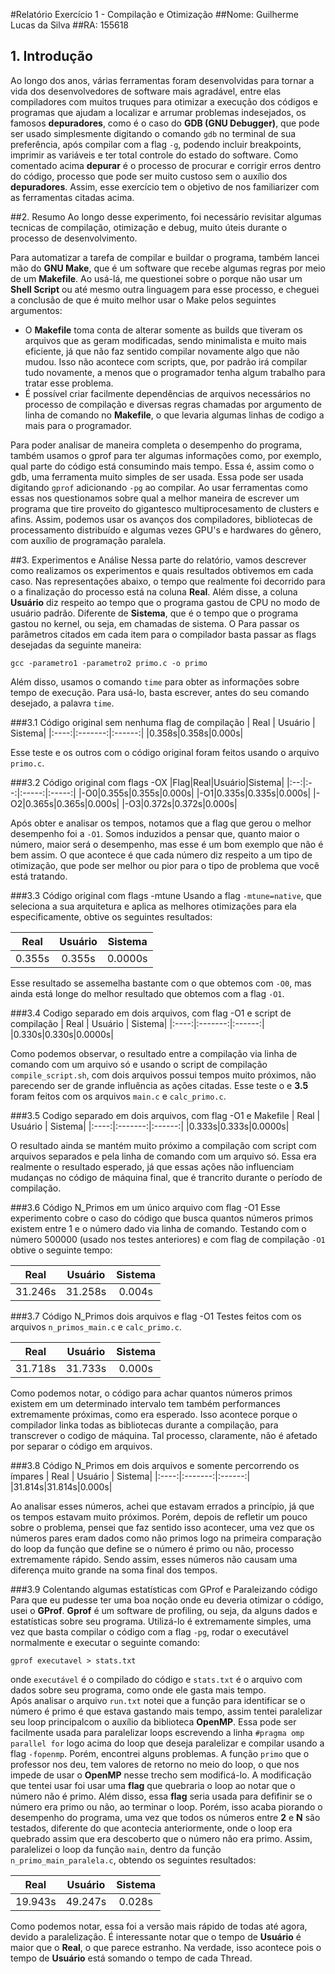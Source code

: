 #Relatório Exercício 1 - Compilação e Otimização
##Nome: Guilherme Lucas da Silva
##RA: 155618

## 1. Introdução
Ao longo dos anos, várias ferramentas foram desenvolvidas para tornar a vida dos desenvolvedores de software mais agradável, entre elas compiladores com muitos truques para otimizar a execução dos códigos e programas que ajudam a localizar e arrumar problemas indesejados, os famosos **depuradores**, como é o caso do **GDB (GNU Debugger)**, que pode ser usado simplesmente digitando o comando ```gdb``` no terminal de sua preferência, após compilar com a flag ```-g```, podendo incluir breakpoints, imprimir as variáveis e ter total controle do estado do software. Como comentado acima **depurar** é o processo de procurar e corrigir erros dentro do código, processo que pode ser muito custoso sem o auxílio dos **depuradores**. Assim, esse exercício tem o objetivo de nos familiarizer com as ferramentas citadas acima.

##2. Resumo
Ao longo desse experimento, foi necessário revisitar algumas tecnicas de compilação, otimização e debug, muito úteis durante o processo de desenvolvimento.

Para automatizar a tarefa de compilar e buildar o programa, também lancei mão do **GNU Make**, que é um software que recebe algumas regras por meio de um **Makefile**. Ao usá-lá, me questionei sobre o porque não usar um **Shell Script** ou até mesmo outra linguagem para esse processo, e cheguei a conclusão de que é muito melhor usar o Make pelos seguintes argumentos:
 
* O **Makefile** toma conta de alterar somente as builds que tiveram os arquivos que as geram modificadas, sendo minimalista e muito mais eficiente, já que não faz sentido compilar novamente algo que não mudou. Isso não acontece com scripts, que, por padrão irá compilar tudo novamente, a menos que o programador tenha algum trabalho para tratar esse problema.
* É possível criar facilmente dependências de arquivos necessários no processo de compilação e diversas regras chamadas por argumento de linha de comando no **Makefile**, o que levaria algumas linhas de codigo a mais para o programador.

Para poder analisar de maneira completa o desempenho do programa, também usamos o gprof para ter algumas informações como, por exemplo, qual parte do código está consumindo mais tempo. Essa é, assim como o gdb, uma ferramenta muito simples de ser usada. Essa pode ser usada digitando ```gprof``` adicionando ```-pg``` ao compilar. Ao usar ferramentas como essas nos questionamos sobre qual a melhor maneira de escrever um programa que tire proveito do gigantesco multiprocesamento de clusters e afins. Assim, podemos usar os avanços dos compiladores, bibliotecas de processamento distribuído e algumas vezes GPU's e hardwares do gênero, com auxílio de programação paralela.

##3. Experimentos e Análise
Nessa parte do relatório, vamos descrever como realizamos os experimentos e quais resultados obtivemos em cada caso. Nas representações abaixo, o tempo que realmente foi  decorrido para o a finalização do processo está na coluna **Real**. Além disse, a coluna **Usuário** diz respeito ao tempo que o programa gastou de CPU no modo de usuário padrão. Diferente de **Sistema**, que é o tempo que o programa gastou no kernel, ou seja, em chamadas de sistema. O Para passar os parâmetros citados em cada item para o compilador basta passar as flags desejadas da seguinte maneira:
```
gcc -parametro1 -parametro2 primo.c -o primo
```
Além disso, usamos o comando ```time``` para obter as informações sobre tempo de execução. Para usá-lo, basta escrever, antes do seu comando desejado, a palavra ```time```.

###3.1 Código original sem nenhuma flag de compilação
| Real | Usuário | Sistema|
|:----:|:-------:|:------:|
|0.358s|0.358s|0.000s|

Esse teste e os outros com o código original foram feitos usando o arquivo ```primo.c```.

###3.2 Código original com flags -OX
|Flag|Real|Usuário|Sistema|
|:--:|:--:|:-----:|:-----:|
|-O0|0.355s|0.355s|0.000s|
|-O1|0.335s|0.335s|0.000s|
|-O2|0.365s|0.365s|0.000s|
|-O3|0.372s|0.372s|0.000s|

Após obter e analisar os tempos, notamos que a flag que gerou o melhor desempenho foi a ```-O1```. Somos induzidos a pensar que, quanto maior o número, maior será o desempenho, mas esse é um bom exemplo que não é bem assim. O que acontece é que cada número diz respeito a um tipo de otimização, que pode ser melhor ou pior para o tipo de problema que você está tratando.

###3.3 Código original com flags -mtune
Usando a flag ```-mtune=native```, que seleciona a sua arquitetura e aplica as melhores otimizações para ela especificamente, obtive os seguintes resultados:

| Real | Usuário | Sistema|
|:----:|:-------:|:------:|
|0.355s|0.355s|0.0000s|

Esse resultado se assemelha bastante com o que obtemos com ```-O0```, mas ainda está longe do melhor resultado que obtemos com a flag ```-O1```.

###3.4 Codigo separado em dois arquivos, com flag -O1 e script de compilação
| Real | Usuário | Sistema|
|:----:|:-------:|:------:|
|0.330s|0.330s|0.0000s|

Como podemos observar, o resultado entre a compilação via linha de comando com um arquivo só e usando o script de compilação ```compile_script.sh```, com dois arquivos possui tempos muito próximos, não parecendo ser de grande influência as ações citadas. Esse teste o e **3.5** foram feitos com os arquivos ```main.c``` e ```calc_primo.c```.

###3.5 Codigo separado em dois arquivos, com flag -O1 e Makefile
| Real | Usuário | Sistema|
|:----:|:-------:|:------:|
|0.333s|0.333s|0.0000s|

O resultado ainda se mantém muito próximo a compilação com script com arquivos separados e pela linha de comando com um arquivo só. Essa era realmente o resultado esperado, já que essas ações não influenciam mudanças no código de máquina final, que é trancrito durante o período de compilação.

###3.6 Código N_Primos em um único arquivo com flag -O1
Esse experimento cobre o caso do código que busca quantos números primos existem entre 1 e o número dado via linha de comando. Testando com o número 500000 (usado nos testes anteriores) e com flag de compilação 
```-O1``` obtive o seguinte tempo:

| Real | Usuário | Sistema|
|:----:|:-------:|:------:|
|31.246s|31.258s|0.004s|

###3.7 Código N_Primos dois arquivos e flag -O1
Testes feitos com os arquivos ```n_primos_main.c``` e ```calc_primo.c```.

| Real | Usuário | Sistema|
|:----:|:-------:|:------:|
|31.718s|31.733s|0.000s|

Como podemos notar, o código para achar quantos números primos existem em um determinado intervalo tem também performances extremamente próximas, como era esperado. Isso acontece porque o compilador linka todas as bibliotecas durante a compilação, para transcrever o codigo de máquina. Tal processo, claramente, não é afetado por separar o código em arquivos.

###3.8 Código N_Primos em dois arquivos e somente percorrendo os ímpares
| Real | Usuário | Sistema|
|:----:|:-------:|:------:|
|31.814s|31.814s|0.000s|

Ao analisar esses números, achei que estavam errados a princípio, já que os tempos estavam muito próximos. Porém, depois de refletir um pouco sobre o problema, pensei que faz sentido isso acontecer, uma vez que os números pares eram dados como não primos logo na primeira comparação do loop da função que define se o número é primo ou não, processo extremamente rápido. Sendo assim, esses números não causam uma diferença muito grande na soma final dos tempos.

###3.9 Colentando algumas estatísticas com GProf e Paraleizando código
Para que eu pudesse ter uma boa noção onde eu deveria otimizar o código, usei o **GProf**. **Gprof** é um software de profiling, ou seja, da alguns dados e estatísticas sobre seu programa. Utilizá-lo é extremamente simples, uma vez que basta compilar o código com a flag ```-pg```, rodar o executável normalmente e executar o seguinte comando:

```
gprof executavel > stats.txt
```
onde ```executável``` é o compilado do código e ```stats.txt``` é o arquivo com dados sobre seu programa, como onde ele gasta mais tempo.      
Após analisar o arquivo ```run.txt``` notei que a função para identificar se o número é primo é que estava gastando mais tempo, assim tentei paralelizar seu loop principalcom o auxílio da biblioteca **OpenMP**. Essa pode ser facilmente usada para paralelizar loops escrevendo a linha ```#pragma omp parallel for``` logo acima do loop que deseja paralelizar e compilar usando a flag ```-fopenmp```. Porém, encontrei alguns problemas. A função ```primo``` que o professor nos deu, tem valores de retorno no meio do loop, o que nos impede de usar o **OpenMP** nesse trecho sem modificá-lo. A modificação que tentei usar foi usar uma **flag** que quebraria o loop ao notar que o número não é primo. Além disso, essa **flag** seria usada para defifinir se o número era primo ou não, ao terminar o loop. Porém, isso acaba piorando o desempenho do programa, uma vez que todos os números entre **2** e **N** são testados, diferente do que acontecia anteriormente, onde o loop era quebrado assim que era descoberto que o número não era primo. Assim, paralelizei o loop da função `main`, dentro da função ```n_primo_main_paralela.c```, obtendo os seguintes resultados:

| Real | Usuário | Sistema|
|:----:|:-------:|:------:|
|19.943s|49.247s|0.028s|

Como podemos notar, essa foi a versão mais rápido de todas até agora, devido a paralelização. É interessante notar que o tempo de **Usuário** é maior que o **Real**, o que parece estranho. Na verdade, isso acontece pois o tempo de **Usuário** está somando o tempo de cada Thread.

 

